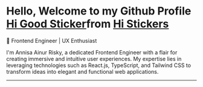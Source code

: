 # Hello, Welcome to my Github Profile <div class="tenor-gif-embed" data-postid="15594026" data-share-method="host" data-aspect-ratio="1.23552" data-width="100%"><a href="https://tenor.com/view/hi-good-morning-cat-hello-gif-15594026">Hi Good Sticker</a>from <a href="https://tenor.com/search/hi-stickers">Hi Stickers</a></div> <script type="text/javascript" async src="https://tenor.com/embed.js"></script>

🚀 Frontend Engineer | UX Enthusiast

I'm Annisa Ainur Risky, a dedicated Frontend Engineer with a flair for creating immersive and intuitive user experiences. My expertise lies in leveraging technologies such as React.js, TypeScript, and Tailwind CSS to transform ideas into elegant and functional web applications.

---

<!--
**annisaainurrisky/annisaainurrisky** is a ✨ _special_ ✨ repository because its `README.md` (this file) appears on your GitHub profile.

Here are some ideas to get you started:

- 🔭 I’m currently working on ...
- 🌱 I’m currently learning ...
- 👯 I’m looking to collaborate on ...
- 🤔 I’m looking for help with ...
- 💬 Ask me about ...
- 📫 How to reach me: ...
- 😄 Pronouns: ...
- ⚡ Fun fact: ...
-->
